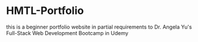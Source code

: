 # HMTL-Portfolio
this is a beginner portfolio website in partial requirements to Dr. Angela Yu's Full-Stack Web Development Bootcamp in Udemy
